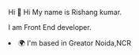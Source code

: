 Hi 👋 Hi My name is Rishang kumar.

I am Front End developer. 



 <li>🌍 I'm based in Greator  Noida,NCR</li> 
